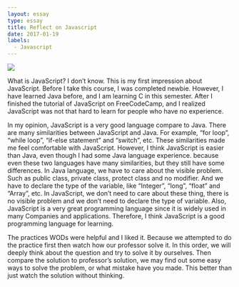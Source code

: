 ```yaml
---
layout: essay
type: essay
title: Reflect on Javascript
date: 2017-01-19
labels:
  - Javascript
---
```


<img class="ui tiny right spaced image" src="../images/degree_difficulty.jpg">

What is JavaScript? I don’t know. This is my first impression about JavaScript. Before I take this course, I was completed newbie. However, I have learned Java before, and I am learning C in this semester. After I finished the tutorial of JavaScript on FreeCodeCamp, and I realized JavaScript was not that hard to learn for people who have no experience.

In my opinion, JavaScript is a very good language compare to Java. There are many similarities between JavaScript and Java. For example, “for loop”, “while loop”, “if-else statement” and “switch”, etc. These similarities made me feel comfortable with JavaScript. However, I think JavaScript is easier than Java, even though I had some Java language experience. because even these two languages have many similarities, but they still have some differences. In Java language, we have to care about the visible problem. Such as public class, private class, protect class and no modifier. And we have to declare the type of the variable, like “Integer”, “long”, “float” and “Array”, etc. In JavaScript, we don’t need to care about these thing, there is no visible problem and we don’t need to declare the type of variable. Also, JavaScript is a very great programming language since it is widely used in many Companies and applications. Therefore, I think JavaScript is a good programming language for learning.

The practices WODs were helpful and I liked it. Because we attempted to do the practice first then watch how our professor solve it. In this order, we will deeply think about the question and try to solve it by ourselves. Then compare the solution to professor’s solution, we may find out some easy ways to solve the problem, or what mistake have you made. This better than just watch the solution without thinking. 
